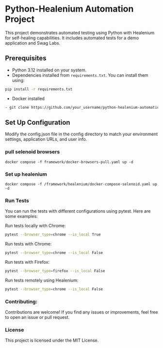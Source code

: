 # Python-Healenium Automation Project

This project demonstrates automated testing using Python with Healenium for self-healing capabilities. It includes automated tests for a demo application and Swag Labs.

## Prerequisites

- Python 3.12 installed on your system.
- Dependencies installed from `requirements.txt`. You can install them using:
```sh
pip install -r requirements.txt
```
- Docker installed
```sh
- git clone https://github.com/your_username/python-healenium-automation.git
```
## Set Up Configuration
Modify the config.json file in the config directory to match your environment settings, application URLs, and user info.
### pull selenoid browsers
```shell
docker compose -f framework/docker-browsers-pull.yaml up -d
```

### Set up healenium
```shell
docker compose -f /framework/healenium/docker-compose-selenoid.yaml up -d
```
### Run Tests
You can run the tests with different configurations using pytest. Here are some examples:

Run tests locally with Chrome:
```sh
pytest --browser_type=chrome --is_local True
```

Run tests with Chrome:
```sh
pytest --browser_type=chrome --is_local False
```
Run tests with Firefox:
```sh
pytest --browser_type=firefox --is_local False
```
Run tests remotely using Healenium:
```sh
pytest --browser_type=chrome --is_local False 
```
### Contributing:
Contributions are welcome! If you find any issues or improvements, feel free to open an issue or pull request.

### License
This project is licensed under the MIT License.
